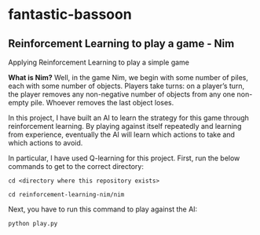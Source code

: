 # **fantastic-bassoon**

## **Reinforcement Learning to play a game - Nim**

Applying Reinforcement Learning to play a simple game

**What is Nim?** Well, in the game Nim, we begin with some number of piles, each with some number of objects. Players take turns: on a player’s turn, the player removes any non-negative number of objects from any one non-empty pile. Whoever removes the last object loses.  

In this project, I have built an AI to learn the strategy for this game through reinforcement learning. By playing against itself repeatedly and learning from experience, eventually the AI will learn which actions to take and which actions to avoid.

In particular, I have used Q-learning for this project.
First, run the below commands to get to the correct directory:
```console
cd <directory where this repository exists>
```
```console
cd reinforcement-learning-nim/nim
```
Next, you have to run this command to play against the AI:
```console
python play.py
```
